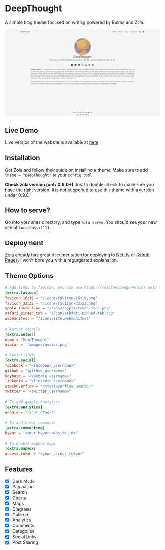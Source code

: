 # DeepThought
A simple blog theme focused on writing powered by Bulma and Zola.

![DeepThought](./screenshot.png)

## Live Demo
Live version of the website is available at [here](https://zen-austin-0c80be.netlify.app/)

## Installation
Get [Zola](https://www.getzola.org/) and follow their guide on [installing a theme](https://www.getzola.org/documentation/themes/installing-and-using-themes/).
Make sure to add `theme = "DeepThought"` to your `config.toml`

**Check zola version (only 0.9.0+)**
Just to double-check to make sure you have the right version. It is not supported to use this theme with a version under 0.9.0.

## How to serve?
Go into your sites directory, and type `zola serve`. You should see your new site at `localhost:1111`.

## Deployment
[Zola](https://www.getzola.org) already has great documentation for deploying to [Netlify](https://www.getzola.org/documentation/deployment/netlify/) or [Github Pages](https://www.getzola.org/documentation/deployment/github-pages/). I won't bore you with a regurgitated explanation.

## Theme Options
```toml
# Add links to favicon, you can use https://realfavicongenerator.net/ to generate favicon for your site
[extra.favicon]
favicon_16x16 = "/icons/favicon-16x16.png"
favicon_32x32 = "/icons/favicon-32x32.png"
apple_touch_icon = "/icons/apple-touch-icon.png"
safari_pinned_tab = "/icons/safari-pinned-tab.svg"
webmanifest = "/icons/site.webmanifest"

# Author details
[extra.author]
name = "DeepThought"
avatar = "/images/avatar.png"

# Social links
[extra.social]
facebook = "<facebook_username>"
github = "<github_username>"
keybase = "<keybase_username>"
linkedin = "<linkedin_username>"
stackoverflow = "<stackoverflow_userid>"
twitter = "<twitter_username>"

# To add google analytics
[extra.analytics]
google = "<your_gtag>"

# To add hyvor comments
[extra.commenting]
hyvor = "<your_hyvor_website_id>"

# To enable mapbox maps
[extra.mapbox]
access_token = "<your_access_token>"
```

## Features
- [x] Dark Mode
- [x] Pagination
- [x] Search
- [x] Charts
- [x] Maps
- [x] Diagrams
- [x] Galleria
- [x] Analytics
- [x] Comments
- [x] Categories
- [x] Social Links
- [x] Post Sharing
